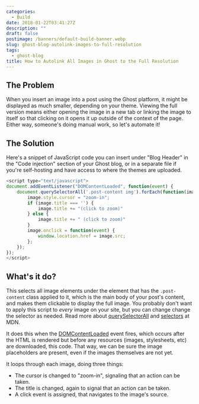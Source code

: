 ```yaml
---
categories:
  - Build
date: 2018-01-22T03:41:27Z
description: ""
draft: false
postimage: /banners/default-build-banner.webp
slug: ghost-blog-autolink-images-to-full-resolution
tags:
  - ghost-blog
title: How to Autolink All Images in Ghost to the Full Resolution
---
```

## The Problem

When you insert an image into a post using the Ghost platform, it might be displayed as much smaller, depending on your theme. Viewing the full version means either opening the image in a new tab or linking the image to itself so that clicking on it opens it up outside of the context of the page. Either way, someone's doing manual work, so let's automate it!

## The Solution

Here's a snippet of JavaScript code you can insert under "Blog Header" in the "Code injection" section of your Ghost blog, or in a separate file if you're self-hosting and have access to where the themes are uploaded.

```javascript
<script type="text/javascript">
document.addEventListener("DOMContentLoaded", function(event) {
    document.querySelectorAll('.post-content img').forEach(function(image) {
        image.style.cursor = "zoom-in";
        if (image.title === '') {
            image.title += "(click to zoom)"
        } else {
            image.title += " (click to zoom)"
        }
        image.onclick = function(event) {
            window.location.href = image.src;
        };
    });
});
</script>
```

## What's it do?

This selects all image elements under the element that has the `.post-content` class applied to it, which is the main body of your post's content, and makes them clickable to display the full image. You probably don't want to apply this script to _every_ image on your site, but you can change change the selector as needed. Read more about [querySelectorAll](https://developer.mozilla.org/en-US/docs/Web/API/Document/querySelectorAll) and [selectors](https://developer.mozilla.org/en-US/docs/Web/CSS/CSS_Selectors) at MDN.

It does this when the [DOMContentLoaded](https://developer.mozilla.org/en-US/docs/Web/Events/DOMContentLoaded) event fires, which occurs after the HTML is rendered but before any resources (images, stylesheets, etc) are downloaded, this code. That way, we can be sure the image placeholders are present, even if the images themselves are not yet.

It loops through each image, doing three things:

- The cursor is changed to "zoom-in", signaling that an action can be taken.
- The title is changed, again to signal that an action can be taken.
- A click event is assigned, that navigates to the image's source.
